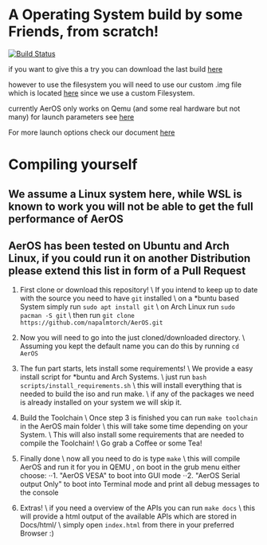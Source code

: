 # A Operating System build by some Friends, from scratch!

[![Build Status](http://144.76.18.59:8080/buildStatus/icon?job=AerOS)](http://144.76.18.59:8080/job/AerOS/lastSuccessfulBuild/)

if you want to give this a try you can download the last build [here](http://144.76.18.59:8080/job/AerOS/lastSuccessfulBuild/artifact/AerOS.iso)

however to use the filesystem you will need to use our custom .img file which is located [here](https://github.com/napalmtorch/AerOS/blob/main/disks/nfs_disk.img)
since we use a custom Filesystem.

currently AerOS only works on Qemu (and some real hardware but not many)
for launch parameters see [here](https://github.com/napalmtorch/AerOS/blob/ff4d54f197e1df895a1fd6077357afd01a2af3f8/Makefile#L32)


For more launch options check our document [here](https://shorturl.at/iBGX4)


# Compiling yourself

## We assume a Linux system here, while WSL is known to work you will not be able to get the full performance of AerOS
## AerOS has been tested on Ubuntu and Arch Linux, if you could run it on another Distribution please extend this list in form of a Pull Request

1. First clone or download this repository!
    \ If you intend to keep up to date with the source you need to have `git` installed
    \ on a *buntu based System simply run `sudo apt install git`
    \ on Arch Linux run `sudo pacman -S git`
    \ then run `git clone https://github.com/napalmtorch/AerOS.git`

2. Now you will need to go into the just cloned/downloaded directory.
    \ Assuming you kept the default name you can do this by running `cd AerOS`

3. The fun part starts, lets install some requirements!
    \ We provide a easy install script for *buntu and Arch Systems.
    \ just run `bash scripts/install_requirements.sh`
    \ this will install everything that is needed to build the iso and run make.
    \ if any of the packages we need is already installed on your system we will skip it.

4. Build the Toolchain
    \ Once step 3 is finished you can run `make toolchain` in the AerOS main folder
    \ this will take some time depending on your System. 
    \ This will also install some requirements that are needed to compile the Toolchain!
    \ Go grab a Coffee or some Tea!

5. Finally done
    \ now all you need to do is type `make`
    \ this will compile AerOS and run it for you in QEMU , on boot in the grub menu either choose:
    ⋅⋅1. "AerOS VESA" to boot into GUI mode
    ⋅⋅2. "AerOS Serial output Only" to boot into Terminal mode and print all debug messages to the console

6. Extras!
    \ if you need a overview of the APIs you can run `make docs`
    \ this will provide a html output of the available APIs which are stored in Docs/html/ 
    \ simply open `index.html` from there in your preferred Browser :)